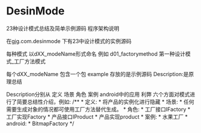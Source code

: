 # DesinMode
23种设计模式总结及简单示例源码
程序架构说明

在gjg.com.desinmode 下有23中设计模式的实例源码

每种模式 以dXX_modeName形式命名 例如 d01_factorymethod   第一种设计模式_工厂方法模式

每个dXX_modeName 包含一个包 example  存放的是示例源码  Description:是原理总结

Description分别从 定义 场景 角色 案例  android中的应用  利弊 六个方面对模式进行了简要总结性介绍，例如:
/**
     * 定义:
     *      将产品的实例化进行隐藏
     * 场景:
     *      任何需要生成对象的情况都可使用工厂方法替代生成。
     * 角色:
     *      工厂接口IFactory
     *      工厂实现Factory
     *      产品接口IProduct
     *      产品实现product
     * 案例:
     *      水果工厂
     * android:
     *      BitmapFactory
*/
